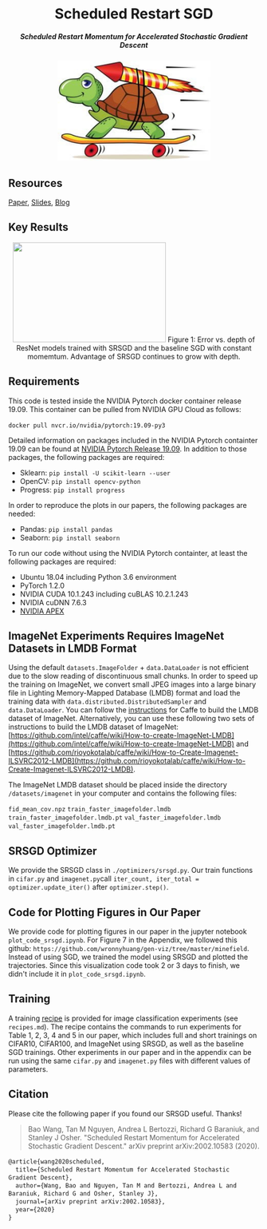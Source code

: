 <h1 align="center">Scheduled Restart SGD</h1>
<h5 align="center">Scheduled Restart Momentum for Accelerated Stochastic Gradient Descent</h5>

<p align="center">
  <img width="307" height="200" src="pics/icon.jpg">
</p>

## Resources
[Paper](https://arxiv.org/abs/2002.10583), [Slides](https://drive.google.com/file/d/16Uu7QGB_6BPsFSXKbhmyyZWRVVIHJ-aC/view?usp=sharing), [Blog](http://almostconvergent.blogs.rice.edu/2020/02/21/srsgd)

## Key Results

<p align="center">
  <img width="307" height="200" src="pics/error_vs_depth_srsgd.png">
    Figure 1: Error vs. depth of ResNet models trained with SRSGD and the baseline SGD with constant momemtum. Advantage of SRSGD continues to grow with depth.
</p>

## Requirements
This code is tested inside the NVIDIA Pytorch docker container release 19.09. This container can be pulled from NVIDIA GPU Cloud as follows:

`docker pull nvcr.io/nvidia/pytorch:19.09-py3`

Detailed information on packages included in the NVIDIA Pytorch containter 19.09 can be found at [NVIDIA Pytorch Release 19.09](https://docs.nvidia.com/deeplearning/frameworks/pytorch-release-notes/rel_19-09.html#rel_19-09). In addition to those packages, the following packages are required:

- Sklearn: `pip install -U scikit-learn --user`
- OpenCV: `pip install opencv-python`
- Progress: `pip install progress`

In order to reproduce the plots in our papers, the following packages are needed:

- Pandas: `pip install pandas`
- Seaborn: `pip install seaborn`

To run our code without using the NVIDIA Pytorch containter, at least the following packages are required:

- Ubuntu 18.04 including Python 3.6 environment
- PyTorch 1.2.0
- NVIDIA CUDA 10.1.243 including cuBLAS 10.2.1.243
- NVIDIA cuDNN 7.6.3
- [NVIDIA APEX](https://github.com/NVIDIA/apex)

## ImageNet Experiments Requires ImageNet Datasets in LMDB Format
Using the default `datasets.ImageFolder` + `data.DataLoader` is not efficient due to the slow reading of discontinuous small chunks. In order to speed up the training on ImageNet, we convert small JPEG images into a large binary file in Lighting Memory-Mapped Database (LMDB) format and load the training data with `data.distributed.DistributedSampler` and `data.DataLoader`. You can follow the [instructions](http://caffe.berkeleyvision.org/gathered/examples/imagenet.html) for Caffe to build the LMDB dataset of ImageNet. Alternatively, you can use these following two sets of instructions to build the LMDB dataset of ImageNet:[https://github.com/intel/caffe/wiki/How-to-create-ImageNet-LMDB](https://github.com/intel/caffe/wiki/How-to-create-ImageNet-LMDB) and [https://github.com/rioyokotalab/caffe/wiki/How-to-Create-Imagenet-ILSVRC2012-LMDB](https://github.com/rioyokotalab/caffe/wiki/How-to-Create-Imagenet-ILSVRC2012-LMDB).

The ImageNet LMDB dataset should be placed inside the directory `/datasets/imagenet` in your computer and contains the following files:

`fid_mean_cov.npz`  `train_faster_imagefolder.lmdb`  `train_faster_imagefolder.lmdb.pt`  `val_faster_imagefolder.lmdb`  `val_faster_imagefolder.lmdb.pt`

## SRSGD Optimizer
We provide the SRSGD class in `./optimizers/srsgd.py`. Our train functions in `cifar.py` and `imagenet.py`call `iter_count, iter_total = optimizer.update_iter()` after `optimizer.step()`.

## Code for Plotting Figures in Our Paper
We provide code for plotting figures in our paper in the jupyter notebook `plot_code_srsgd.ipynb`. For Figure 7 in the Appendix, we followed this github: `https://github.com/wronnyhuang/gen-viz/tree/master/minefield`. Instead of using SGD, we trained the model using SRSGD and plotted the trajectories. Since this visualization code took 2 or 3 days to finish, we didn't include it in `plot_code_srsgd.ipynb`. 

## Training
A training [recipe](recipes.md) is provided for image classification experiments (see `recipes.md`). The recipe contains the commands to run experiments for Table 1, 2, 3, 4 and 5 in our paper, which includes full and short trainings on CIFAR10, CIFAR100, and ImageNet using SRSGD, as well as the baseline SGD trainings. Other experiments in our paper and in the appendix can be run using the same `cifar.py` and `imagenet.py` files with different values of parameters.

## Citation
Please cite the following paper if you found our SRSGD useful. Thanks!

>Bao Wang, Tan M Nguyen, Andrea L Bertozzi, Richard G Baraniuk, and Stanley J Osher. "Scheduled Restart Momentum for Accelerated Stochastic Gradient Descent." arXiv preprint arXiv:2002.10583 (2020).

```
@article{wang2020scheduled,
  title={Scheduled Restart Momentum for Accelerated Stochastic Gradient Descent},
  author={Wang, Bao and Nguyen, Tan M and Bertozzi, Andrea L and Baraniuk, Richard G and Osher, Stanley J},
  journal={arXiv preprint arXiv:2002.10583},
  year={2020}
}
```

